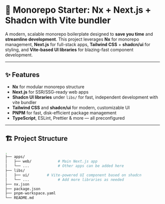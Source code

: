 # 🧱 Monorepo Starter: Nx + Next.js + Shadcn with Vite bundler

A modern, scalable monorepo boilerplate designed to **save you time** and **streamline development**. This project leverages **Nx** for monorepo management, **Next.js** for full-stack apps, **Tailwind CSS** + **shadcn/ui** for styling, and **Vite-based UI libraries** for blazing-fast component development.

---

## ✨ Features

- **Nx** for modular monorepo structure
- **Next.js** for SSR/SSG-ready web apps
- **Shadcn UI libraries** under `libs/` for fast, independent development with vite bundler
- **Tailwind CSS** and **shadcn/ui** for modern, customizable UI
- **PNPM** for fast, disk-efficient package management
- **TypeScript**, ESLint, Prettier & more — all preconfigured

---

## 🏗️ Project Structure

```bash
.
├── apps/
│   ├── web/            # Main Next.js app
│   └── ...             # Other apps can be added here
├── libs/
│   ├── ui/        # Vite-powered UI component based on shadcn 
│   └── ...             # Add more libraries as needed
├── nx.json
├── package.json
├── pnpm-workspace.yaml
└── README.md
